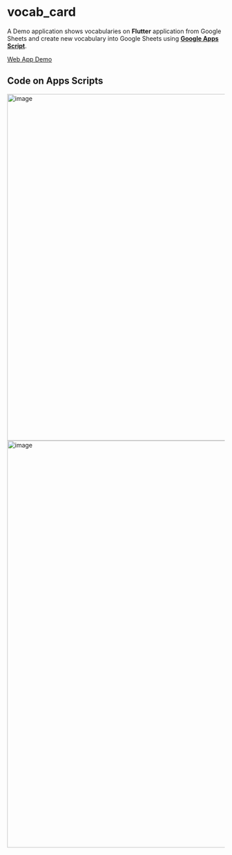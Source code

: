 # vocab_card

A Demo application shows vocabularies on **Flutter** application from Google Sheets and create new vocabulary into Google Sheets using [**Google Apps Script**](https://developers.google.com/apps-script/overview).


[Web App Demo](https://shaynec25.github.io/demos/vocabulary-card/#/)


## Code on Apps Scripts
<img width="803" alt="image" src="https://user-images.githubusercontent.com/80501218/227067716-dc773e54-02a9-460c-a62f-3929184e5018.png">

<img width="943" alt="image" src="https://user-images.githubusercontent.com/80501218/227067787-8964e5de-312d-4ae4-b386-68c058205edd.png">
